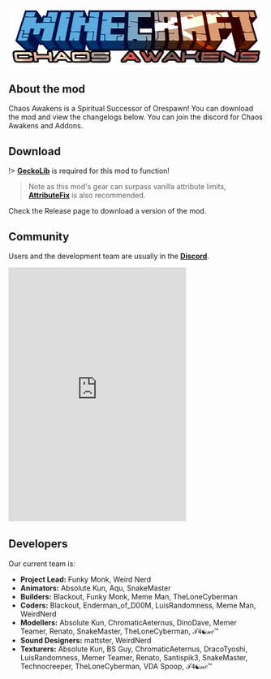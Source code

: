 ![logo](../resources/images/title.png)

## About the mod

Chaos Awakens is a Spiritual Successor of Orespawn!
You can download the mod and view the changelogs below. You can join the discord for Chaos Awakens
and Addons.

## Download

!> [**GeckoLib**](https://www.curseforge.com/minecraft/mc-mods/geckolib/files) is required for this
mod to function!
> Note as this mod's gear can surpass vanilla attribute limits,
> [**AttributeFix**](https://www.curseforge.com/minecraft/mc-mods/attributefix/files) is also recommended.

Check the Release page to download a version of the mod.

## Community

Users and the development team are usually in the [**Discord**](https://discord.gg/TmVqnT5Zmj).

<iframe src="https://discord.com/widget?id=790637112546033665&theme=dark" width="350" height="500"
allowtransparency="true" frameborder="0" sandbox="allow-popups allow-popups-to-escape-sandbox
allow-same-origin allow-scripts"></iframe>

## Developers

Our current team is:

* **Project Lead:** Funky Monk, Weird Nerd
* **Animators:** Absolute Kun, Aqu, SnakeMaster
* **Builders:** Blackout, Funky Monk, Meme Man, TheLoneCyberman
* **Coders:** Blackout, Enderman_of_D00M, LuisRandomness, Meme Man, WeirdNerd
* **Modellers:** Absolute Kun, ChromaticAeternus, DinoDave, Memer Teamer, Renato, SnakeMaster,
  TheLoneCyberman, 𝒯𝟦☯𝓃𝑒™
* **Sound Designers:** mattster, WeirdNerd
* **Texturers:** Absolute Kun, BS Guy, ChromaticAeternus, DracoTyoshi, LuisRandomness, Memer Teamer,
  Renato, Santispik3, SnakeMaster, Technocreeper, TheLoneCyberman, VDA Spoop, 𝒯𝟦☯𝓃𝑒™
